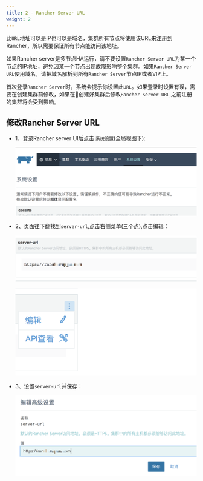 ```yaml
---
title: 2 - Rancher Server URL
weight: 2
---
```


此`URL`地址可以是IP也可以是域名，集群所有节点将使用该URL来注册到Rancher，所以需要保证所有节点能访问该地址。

如果Rancher server是多节点HA运行，请不要设置`Rancher Server URL`为某一个节点的IP地址，避免因某一个节点出现故障影响整个集群。如果`Rancher Server URL`使用域名，请把域名解析到所有`Rancher Server`节点IP或者VIP上。

首次登录`Rancher Server`时，系统会提示你设置此`URL`。如果登录时设置有误，需要在创建集群前修改，如果在创建好集群后修改`Rancher Server URL`,之前注册的集群将会受到影响。

## 修改Rancher Server URL

- 1、登录Rancher server UI后点击 `系统设置`(全局视图下):

  ![image-20180818175517248](_index.assets/image-20180818175517248.png)

- 2、页面往下翻找到`server-url`,点击右侧菜单(三个点),点击编辑：

  ![image-20180818175551680](_index.assets/image-20180818175551680.png)

  ![image-20180818175707892](_index.assets/image-20180818175707892.png)

- 3、设置`server-url`并保存：

  ![image-20180818175740038](_index.assets/image-20180818175740038.png)
